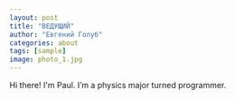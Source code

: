 ```yaml
---
layout: post
title: "ВЕДУЩИЙ"
author: "Евгений Голуб"
categories: about
tags: [sample]
image: photo_1.jpg
---
```


Hi there! I'm Paul. I’m a physics major turned programmer.
